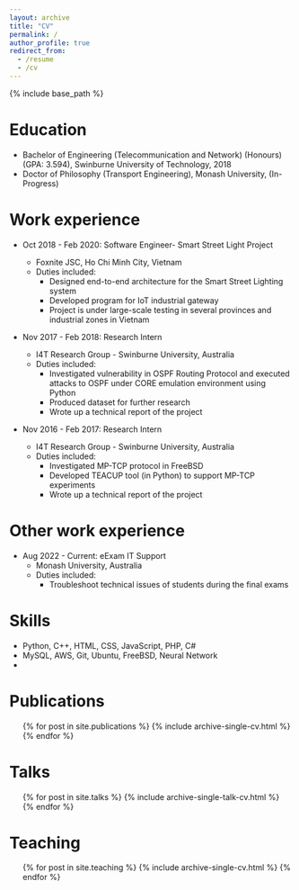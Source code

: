```yaml
---
layout: archive
title: "CV"
permalink: /
author_profile: true
redirect_from:
  - /resume
  - /cv
---
```


{% include base_path %}

Education
======
* Bachelor of Engineering (Telecommunication and Network) (Honours) (GPA: 3.594), Swinburne University of Technology, 2018
* Doctor of Philosophy (Transport Engineering), Monash University, (In-Progress)

Work experience
======
* Oct 2018 - Feb 2020: Software Engineer- Smart Street Light Project
  * Foxnite JSC, Ho Chi Minh City, Vietnam
  * Duties included: 
    * Designed end-to-end architecture for the Smart Street Lighting system
    * Developed program for IoT industrial gateway
    * Project is under large-scale testing in several provinces and industrial zones in Vietnam


* Nov 2017 - Feb 2018: Research Intern
  * I4T Research Group - Swinburne University, Australia
  * Duties included: 
    * Investigated vulnerability in OSPF Routing Protocol and executed attacks to OSPF under CORE emulation environment using Python
    * Produced dataset for further research
    * Wrote up a technical report of the project


* Nov 2016 - Feb 2017: Research Intern
  * I4T Research Group - Swinburne University, Australia
  * Duties included: 
    * Investigated MP-TCP protocol in FreeBSD
    * Developed TEACUP tool (in Python) to support MP-TCP experiments
    * Wrote up a technical report of the project

Other work experience
======

* Aug 2022 - Current: eExam IT Support
  * Monash University, Australia
  * Duties included: 
    * Troubleshoot technical issues of students during the final exams

  
Skills
======
* Python, C++, HTML, CSS, JavaScript, PHP, C#
* MySQL, AWS, Git, Ubuntu, FreeBSD, Neural Network
* 

Publications
======
  <ul>{% for post in site.publications %}
    {% include archive-single-cv.html %}
  {% endfor %}</ul>
  
Talks
======
  <ul>{% for post in site.talks %}
    {% include archive-single-talk-cv.html %}
  {% endfor %}</ul>
  
Teaching
======
  <ul>{% for post in site.teaching %}
    {% include archive-single-cv.html %}
  {% endfor %}</ul>
  

